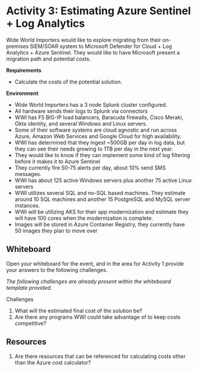 # Activity 3: Estimating Azure Sentinel + Log Analytics

Wide World Importers would like to explore migrating from their on-premises SIEM/SOAR system to Microsoft Defender for Cloud + Log Analytics + Azure Sentinel.  They would like to have Microsoft present a migration path and potential costs.

**Requirements**

* Calculate the costs of the potential solution.

**Environment**

* Wide World Importers has a 3 node Splunk cluster configured.
* All hardware sends their logs to Splunk via connectors
* WWI has F5 BIG-IP load balancers, Baracuda firewalls, Cisco Meraki, Okta identity, and several Windows and Linux servers.
* Some of their software systems are cloud agnostic and run across Azure, Amazon Web Services and Google Cloud for high availability.
* WWI has determined that they ingest ~500GB per day in log data, but they can see their needs growing to 1TB per day in the next year.
* They would like to know if they can implement some kind of log filtering before it makes it to Azure Sentinel
* They currently fire 50-75 alerts per day, about 10% send SMS messages.
* WWI has about 125 active Windows servers plus another 75 active Linux servers
* WWI utilizes several SQL and no-SQL based machines.  They estimate around 10 SQL machines and another 15 PostgreSQL and MySQL server instances.
* WWI will be utilizing AKS for their app modernization and estimate they will have 100 cores when the modernization is complete.
* Images will be stored in Azure Container Registry, they currently have 50 images they plan to move over

## Whiteboard

Open your whiteboard for the event, and in the area for Activity 1 provide your answers to the following challenges.

*The following challenges are already present within the whiteboard template provided.*

Challenges

1. What will the estimated final cost of the solution be?
2. Are there any programs WWI could take advantage of to keep costs competitive?

## Resources

1. Are there resources that can be referenced for calculating costs other than the Azure cost calculator?
